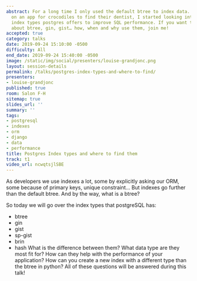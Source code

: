 ```yaml
---
abstract: For a long time I only used the default btree to index data. As I was working
  on an app for crocodiles to find their dentist, I started looking into the other
  index types postgres offers to improve SQL performance. If you want to know all
  about btree, gin, gist… how, when and why use them, join me!
accepted: true
category: talks
date: 2019-09-24 15:10:00 -0500
difficulty: All
end_date: 2019-09-24 15:40:00 -0500
image: /static/img/social/presenters/louise-grandjonc.png
layout: session-details
permalink: /talks/postgres-index-types-and-where-to-find/
presenters:
- louise-grandjonc
published: true
room: Salon F-H
sitemap: true
slides_url: ''
summary: ''
tags:
- postgresql
- indexes
- orm
- django
- data
- performance
title: Postgres Index types and where to find them
track: t1
video_url: ncwqtsjlSBE
---
```


As developers we use indexes a lot, some by explicitly asking our ORM, some because of primary keys, unique constraint… But indexes go further than the default btree. And by the way, what is a btree?

So today we will go over the index types that postgreSQL has:
- btree
- gin
- gist
- sp-gist
- brin
- hash
What is the difference between them? What data type are they most fit for? How can they help with the performance of your application? How can you create a new index with a different type than the btree in python?
All of these questions will be answered during this talk!
